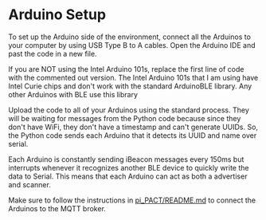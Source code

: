 # Arduino Setup
To set up the Arduino side of the environment, connect all the Arduinos to your computer by using USB Type B to A cables. Open the Arduino IDE and past the code in a new file.

If you are NOT using the Intel Arduino 101s, replace the first line of code with the commented out version. The Intel Arduino 101s that I am using have Intel Curie chips and don't work with the standard ArduinoBLE library. Any other Arduinos with BLE use this library

Upload the code to all of your Arduinos using the standard process. They will be waiting for messages from the Python code because since they don't have WiFi, they don't have a timestamp and can't generate UUIDs. So, the Python code sends each Arduino that it detects its UUID and name over serial.

Each Arduino is constantly sending iBeacon messages every 150ms but interrupts whenever it recognizes another BLE device to quickly write the data to Serial. This means that each Arduino can act as both a advertiser and scanner.

Make sure to follow the instructions in [pi_PACT/README.md](../pi_PACT/README.md) to connect the Arduinos to the MQTT broker.